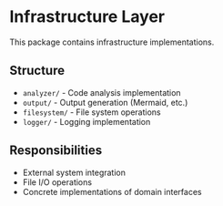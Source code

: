 # Infrastructure Layer

This package contains infrastructure implementations.

## Structure

- `analyzer/` - Code analysis implementation
- `output/` - Output generation (Mermaid, etc.)
- `filesystem/` - File system operations
- `logger/` - Logging implementation

## Responsibilities

- External system integration
- File I/O operations
- Concrete implementations of domain interfaces
